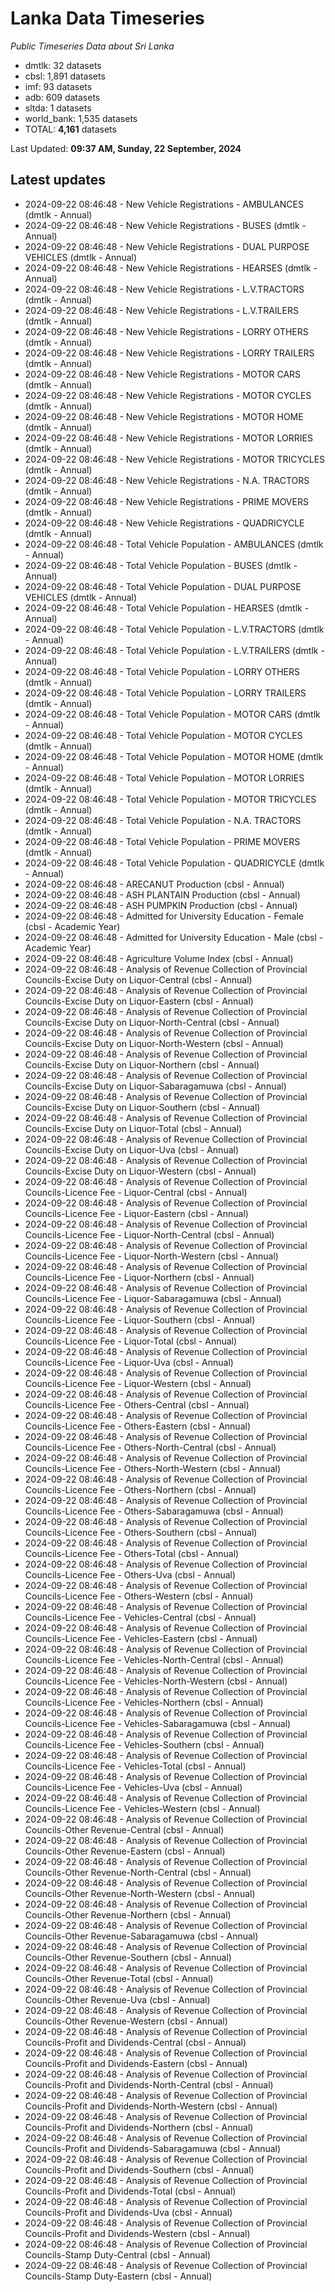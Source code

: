 # Lanka Data Timeseries
*Public Timeseries Data about Sri Lanka*

* dmtlk: 32 datasets
* cbsl: 1,891 datasets
* imf: 93 datasets
* adb: 609 datasets
* sltda: 1 datasets
* world_bank: 1,535 datasets
* TOTAL: **4,161** datasets

Last Updated: **09:37 AM, Sunday, 22 September, 2024**

## Latest updates

* 2024-09-22 08:46:48 - New Vehicle Registrations - AMBULANCES (dmtlk - Annual)
* 2024-09-22 08:46:48 - New Vehicle Registrations - BUSES (dmtlk - Annual)
* 2024-09-22 08:46:48 - New Vehicle Registrations - DUAL PURPOSE VEHICLES (dmtlk - Annual)
* 2024-09-22 08:46:48 - New Vehicle Registrations - HEARSES (dmtlk - Annual)
* 2024-09-22 08:46:48 - New Vehicle Registrations - L.V.TRACTORS (dmtlk - Annual)
* 2024-09-22 08:46:48 - New Vehicle Registrations - L.V.TRAILERS (dmtlk - Annual)
* 2024-09-22 08:46:48 - New Vehicle Registrations - LORRY OTHERS (dmtlk - Annual)
* 2024-09-22 08:46:48 - New Vehicle Registrations - LORRY TRAILERS (dmtlk - Annual)
* 2024-09-22 08:46:48 - New Vehicle Registrations - MOTOR CARS (dmtlk - Annual)
* 2024-09-22 08:46:48 - New Vehicle Registrations - MOTOR CYCLES (dmtlk - Annual)
* 2024-09-22 08:46:48 - New Vehicle Registrations - MOTOR HOME (dmtlk - Annual)
* 2024-09-22 08:46:48 - New Vehicle Registrations - MOTOR LORRIES (dmtlk - Annual)
* 2024-09-22 08:46:48 - New Vehicle Registrations - MOTOR TRICYCLES (dmtlk - Annual)
* 2024-09-22 08:46:48 - New Vehicle Registrations - N.A. TRACTORS (dmtlk - Annual)
* 2024-09-22 08:46:48 - New Vehicle Registrations - PRIME MOVERS (dmtlk - Annual)
* 2024-09-22 08:46:48 - New Vehicle Registrations - QUADRICYCLE (dmtlk - Annual)
* 2024-09-22 08:46:48 - Total Vehicle Population - AMBULANCES (dmtlk - Annual)
* 2024-09-22 08:46:48 - Total Vehicle Population - BUSES (dmtlk - Annual)
* 2024-09-22 08:46:48 - Total Vehicle Population - DUAL PURPOSE VEHICLES (dmtlk - Annual)
* 2024-09-22 08:46:48 - Total Vehicle Population - HEARSES (dmtlk - Annual)
* 2024-09-22 08:46:48 - Total Vehicle Population - L.V.TRACTORS (dmtlk - Annual)
* 2024-09-22 08:46:48 - Total Vehicle Population - L.V.TRAILERS (dmtlk - Annual)
* 2024-09-22 08:46:48 - Total Vehicle Population - LORRY OTHERS (dmtlk - Annual)
* 2024-09-22 08:46:48 - Total Vehicle Population - LORRY TRAILERS (dmtlk - Annual)
* 2024-09-22 08:46:48 - Total Vehicle Population - MOTOR CARS (dmtlk - Annual)
* 2024-09-22 08:46:48 - Total Vehicle Population - MOTOR CYCLES (dmtlk - Annual)
* 2024-09-22 08:46:48 - Total Vehicle Population - MOTOR HOME (dmtlk - Annual)
* 2024-09-22 08:46:48 - Total Vehicle Population - MOTOR LORRIES (dmtlk - Annual)
* 2024-09-22 08:46:48 - Total Vehicle Population - MOTOR TRICYCLES (dmtlk - Annual)
* 2024-09-22 08:46:48 - Total Vehicle Population - N.A. TRACTORS (dmtlk - Annual)
* 2024-09-22 08:46:48 - Total Vehicle Population - PRIME MOVERS (dmtlk - Annual)
* 2024-09-22 08:46:48 - Total Vehicle Population - QUADRICYCLE (dmtlk - Annual)
* 2024-09-22 08:46:48 - ARECANUT Production (cbsl - Annual)
* 2024-09-22 08:46:48 - ASH PLANTAIN Production (cbsl - Annual)
* 2024-09-22 08:46:48 - ASH PUMPKIN Production (cbsl - Annual)
* 2024-09-22 08:46:48 - Admitted for University Education - Female (cbsl - Academic Year)
* 2024-09-22 08:46:48 - Admitted for University Education - Male (cbsl - Academic Year)
* 2024-09-22 08:46:48 - Agriculture Volume Index (cbsl - Annual)
* 2024-09-22 08:46:48 - Analysis of Revenue Collection of Provincial Councils-Excise Duty on Liquor-Central (cbsl - Annual)
* 2024-09-22 08:46:48 - Analysis of Revenue Collection of Provincial Councils-Excise Duty on Liquor-Eastern (cbsl - Annual)
* 2024-09-22 08:46:48 - Analysis of Revenue Collection of Provincial Councils-Excise Duty on Liquor-North-Central (cbsl - Annual)
* 2024-09-22 08:46:48 - Analysis of Revenue Collection of Provincial Councils-Excise Duty on Liquor-North-Western (cbsl - Annual)
* 2024-09-22 08:46:48 - Analysis of Revenue Collection of Provincial Councils-Excise Duty on Liquor-Northern (cbsl - Annual)
* 2024-09-22 08:46:48 - Analysis of Revenue Collection of Provincial Councils-Excise Duty on Liquor-Sabaragamuwa (cbsl - Annual)
* 2024-09-22 08:46:48 - Analysis of Revenue Collection of Provincial Councils-Excise Duty on Liquor-Southern (cbsl - Annual)
* 2024-09-22 08:46:48 - Analysis of Revenue Collection of Provincial Councils-Excise Duty on Liquor-Total (cbsl - Annual)
* 2024-09-22 08:46:48 - Analysis of Revenue Collection of Provincial Councils-Excise Duty on Liquor-Uva (cbsl - Annual)
* 2024-09-22 08:46:48 - Analysis of Revenue Collection of Provincial Councils-Excise Duty on Liquor-Western (cbsl - Annual)
* 2024-09-22 08:46:48 - Analysis of Revenue Collection of Provincial Councils-Licence Fee - Liquor-Central (cbsl - Annual)
* 2024-09-22 08:46:48 - Analysis of Revenue Collection of Provincial Councils-Licence Fee - Liquor-Eastern (cbsl - Annual)
* 2024-09-22 08:46:48 - Analysis of Revenue Collection of Provincial Councils-Licence Fee - Liquor-North-Central (cbsl - Annual)
* 2024-09-22 08:46:48 - Analysis of Revenue Collection of Provincial Councils-Licence Fee - Liquor-North-Western (cbsl - Annual)
* 2024-09-22 08:46:48 - Analysis of Revenue Collection of Provincial Councils-Licence Fee - Liquor-Northern (cbsl - Annual)
* 2024-09-22 08:46:48 - Analysis of Revenue Collection of Provincial Councils-Licence Fee - Liquor-Sabaragamuwa (cbsl - Annual)
* 2024-09-22 08:46:48 - Analysis of Revenue Collection of Provincial Councils-Licence Fee - Liquor-Southern (cbsl - Annual)
* 2024-09-22 08:46:48 - Analysis of Revenue Collection of Provincial Councils-Licence Fee - Liquor-Total (cbsl - Annual)
* 2024-09-22 08:46:48 - Analysis of Revenue Collection of Provincial Councils-Licence Fee - Liquor-Uva (cbsl - Annual)
* 2024-09-22 08:46:48 - Analysis of Revenue Collection of Provincial Councils-Licence Fee - Liquor-Western (cbsl - Annual)
* 2024-09-22 08:46:48 - Analysis of Revenue Collection of Provincial Councils-Licence Fee - Others-Central (cbsl - Annual)
* 2024-09-22 08:46:48 - Analysis of Revenue Collection of Provincial Councils-Licence Fee - Others-Eastern (cbsl - Annual)
* 2024-09-22 08:46:48 - Analysis of Revenue Collection of Provincial Councils-Licence Fee - Others-North-Central (cbsl - Annual)
* 2024-09-22 08:46:48 - Analysis of Revenue Collection of Provincial Councils-Licence Fee - Others-North-Western (cbsl - Annual)
* 2024-09-22 08:46:48 - Analysis of Revenue Collection of Provincial Councils-Licence Fee - Others-Northern (cbsl - Annual)
* 2024-09-22 08:46:48 - Analysis of Revenue Collection of Provincial Councils-Licence Fee - Others-Sabaragamuwa (cbsl - Annual)
* 2024-09-22 08:46:48 - Analysis of Revenue Collection of Provincial Councils-Licence Fee - Others-Southern (cbsl - Annual)
* 2024-09-22 08:46:48 - Analysis of Revenue Collection of Provincial Councils-Licence Fee - Others-Total (cbsl - Annual)
* 2024-09-22 08:46:48 - Analysis of Revenue Collection of Provincial Councils-Licence Fee - Others-Uva (cbsl - Annual)
* 2024-09-22 08:46:48 - Analysis of Revenue Collection of Provincial Councils-Licence Fee - Others-Western (cbsl - Annual)
* 2024-09-22 08:46:48 - Analysis of Revenue Collection of Provincial Councils-Licence Fee - Vehicles-Central (cbsl - Annual)
* 2024-09-22 08:46:48 - Analysis of Revenue Collection of Provincial Councils-Licence Fee - Vehicles-Eastern (cbsl - Annual)
* 2024-09-22 08:46:48 - Analysis of Revenue Collection of Provincial Councils-Licence Fee - Vehicles-North-Central (cbsl - Annual)
* 2024-09-22 08:46:48 - Analysis of Revenue Collection of Provincial Councils-Licence Fee - Vehicles-North-Western (cbsl - Annual)
* 2024-09-22 08:46:48 - Analysis of Revenue Collection of Provincial Councils-Licence Fee - Vehicles-Northern (cbsl - Annual)
* 2024-09-22 08:46:48 - Analysis of Revenue Collection of Provincial Councils-Licence Fee - Vehicles-Sabaragamuwa (cbsl - Annual)
* 2024-09-22 08:46:48 - Analysis of Revenue Collection of Provincial Councils-Licence Fee - Vehicles-Southern (cbsl - Annual)
* 2024-09-22 08:46:48 - Analysis of Revenue Collection of Provincial Councils-Licence Fee - Vehicles-Total (cbsl - Annual)
* 2024-09-22 08:46:48 - Analysis of Revenue Collection of Provincial Councils-Licence Fee - Vehicles-Uva (cbsl - Annual)
* 2024-09-22 08:46:48 - Analysis of Revenue Collection of Provincial Councils-Licence Fee - Vehicles-Western (cbsl - Annual)
* 2024-09-22 08:46:48 - Analysis of Revenue Collection of Provincial Councils-Other Revenue-Central (cbsl - Annual)
* 2024-09-22 08:46:48 - Analysis of Revenue Collection of Provincial Councils-Other Revenue-Eastern (cbsl - Annual)
* 2024-09-22 08:46:48 - Analysis of Revenue Collection of Provincial Councils-Other Revenue-North-Central (cbsl - Annual)
* 2024-09-22 08:46:48 - Analysis of Revenue Collection of Provincial Councils-Other Revenue-North-Western (cbsl - Annual)
* 2024-09-22 08:46:48 - Analysis of Revenue Collection of Provincial Councils-Other Revenue-Northern (cbsl - Annual)
* 2024-09-22 08:46:48 - Analysis of Revenue Collection of Provincial Councils-Other Revenue-Sabaragamuwa (cbsl - Annual)
* 2024-09-22 08:46:48 - Analysis of Revenue Collection of Provincial Councils-Other Revenue-Southern (cbsl - Annual)
* 2024-09-22 08:46:48 - Analysis of Revenue Collection of Provincial Councils-Other Revenue-Total (cbsl - Annual)
* 2024-09-22 08:46:48 - Analysis of Revenue Collection of Provincial Councils-Other Revenue-Uva (cbsl - Annual)
* 2024-09-22 08:46:48 - Analysis of Revenue Collection of Provincial Councils-Other Revenue-Western (cbsl - Annual)
* 2024-09-22 08:46:48 - Analysis of Revenue Collection of Provincial Councils-Profit and Dividends-Central (cbsl - Annual)
* 2024-09-22 08:46:48 - Analysis of Revenue Collection of Provincial Councils-Profit and Dividends-Eastern (cbsl - Annual)
* 2024-09-22 08:46:48 - Analysis of Revenue Collection of Provincial Councils-Profit and Dividends-North-Central (cbsl - Annual)
* 2024-09-22 08:46:48 - Analysis of Revenue Collection of Provincial Councils-Profit and Dividends-North-Western (cbsl - Annual)
* 2024-09-22 08:46:48 - Analysis of Revenue Collection of Provincial Councils-Profit and Dividends-Northern (cbsl - Annual)
* 2024-09-22 08:46:48 - Analysis of Revenue Collection of Provincial Councils-Profit and Dividends-Sabaragamuwa (cbsl - Annual)
* 2024-09-22 08:46:48 - Analysis of Revenue Collection of Provincial Councils-Profit and Dividends-Southern (cbsl - Annual)
* 2024-09-22 08:46:48 - Analysis of Revenue Collection of Provincial Councils-Profit and Dividends-Total (cbsl - Annual)
* 2024-09-22 08:46:48 - Analysis of Revenue Collection of Provincial Councils-Profit and Dividends-Uva (cbsl - Annual)
* 2024-09-22 08:46:48 - Analysis of Revenue Collection of Provincial Councils-Profit and Dividends-Western (cbsl - Annual)
* 2024-09-22 08:46:48 - Analysis of Revenue Collection of Provincial Councils-Stamp Duty-Central (cbsl - Annual)
* 2024-09-22 08:46:48 - Analysis of Revenue Collection of Provincial Councils-Stamp Duty-Eastern (cbsl - Annual)
